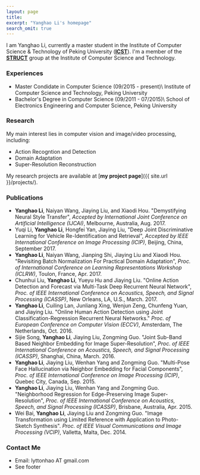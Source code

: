 ```yaml
---
layout: page
title: 
excerpt: "Yanghao Li's homepage"
search_omit: true
---
```


I am Yanghao Li, currently a master student in the Institute of Computer Science & Technology of Peking University ([**ICST**](http://www.icst.pku.edu.cn)). I'm a member of the [**STRUCT**](http://www.icst.pku.edu.cn/course/icb/struct.html) group at the Institute of Computer Science and Technology.

### Experiences
* Master Condidate in Computer Science (09/2015 - present)\\
  Institute of Computer Science and Technology, Peking University
* Bachelor's Degree in Computer Science (09/2011 - 07/2015)\\
  School of Electronics Engineering and Computer Science, Peking University

### Research
My main interest lies in computer vision and image/video processing, including:

* Action Recogntion and Detection
* Domain Adaptation
* Super-Resolution Reconstruction

My research projects are available at [**my project page**]({{ site.url }}/projects/).

### Publications
* **Yanghao Li**, Naiyan Wang, Jiaying Liu, and Xiaodi Hou. "Demystifying Neural Style Transfer", *Accepted by International Joint Conference on Artificial Intelligence (IJCAI)*, Melbourne, Australia, Aug. 2017.
* Yuqi Li, **Yanghao Li**, Hongfei Yan, Jiaying Liu, "Deep Joint Discriminative Learning for Vehicle Re-Identification and Retrieval", *Accepted by IEEE International Conference on Image Processing (ICIP)*, Beijing, China, September 2017.
* **Yanghao Li**, Naiyan Wang, Jianping Shi, Jiaying Liu and Xiaodi Hou. "Revisiting Batch Normalization For Practical Domain Adaptation", *Proc. of International Conference on Learning Representations Workshop (ICLRW)*, Toulon, France, Apr. 2017.
* Chunhui Liu, **Yanghao Li**, Yueyu Hu and Jiaying Liu. "Online Action Detection and Forecast via Multi-Task Deep Recurrent Neural Network", *Proc. of IEEE International Conference on Acoustics, Speech, and Signal Processing (ICASSP)*, New Orleans, LA, U.S., March. 2017.
* **Yanghao Li**, Cuiling Lan, Junliang Xing, Wenjun Zeng, Chunfeng Yuan, and Jiaying Liu. "Online Human Action Detection using Joint Classification-Regression Recurrent Neural Networks." *Proc. of European Conference on Computer Vision (ECCV)*, Amsterdam, The Netherlands, Oct. 2016.
* Sijie Song, **Yanghao Li**, Jiaying Liu, Zongming Guo. "Joint Sub-Band Based Neighbor Embedding for Image Super-Resolution", *Proc. of IEEE International Conference on Acoustics, Speech, and Signal Processing (ICASSP)*, Shanghai, China, March. 2016.
* **Yanghao Li**, Jiaying Liu, Wenhan Yang and Zongming Guo. "Multi-Pose Face Hallucination via Neighbor Embedding for Facial Components", *Proc. of IEEE International Conference on Image Processing (ICIP)*, Quebec City, Canada, Sep. 2015.
* **Yanghao Li**, Jiaying Liu, Wenhan Yang and Zongming Guo. "Neighborhood Regression for Edge-Preserving Image Super-Resolution", *Proc. of IEEE International Conference on Acoustics, Speech, and Signal Processing (ICASSP)*, Brisbane, Australia, Apr. 2015.
* Wei Bai, **Yanghao Li**, Jiaying Liu and Zongming Guo. "Image Transformation using Limited Reference with Application to Photo-Sketch Synthesis". *Proc. of IEEE Visual Communications and Image Processing (VCIP)*, Valletta, Malta, Dec. 2014. 


### Contact Me
* Email: lyttonhao AT gmail.com
* See footer
